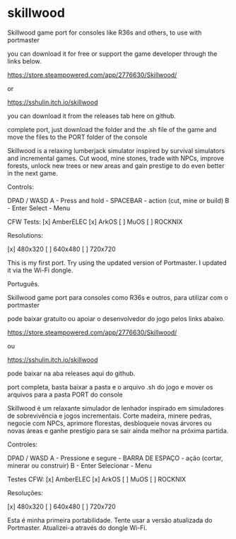 # skillwood


Skillwood game port for consoles like R36s and others, to use with portmaster

you can download it for free or support the game developer through the links below.

https://store.steampowered.com/app/2776630/Skillwood/

or

https://sshulin.itch.io/skillwood

you can download it from the releases tab here on github.

complete port, just download the folder and the .sh file of the game and move the files to the PORT folder of the console

Skillwood is a relaxing lumberjack simulator inspired by survival simulators and incremental games. Cut wood, mine stones, trade with NPCs, improve forests, unlock new trees or new areas and gain prestige to do even better in the next game.

Controls:

DPAD / WASD A - Press and hold - SPACEBAR - action (cut, mine or build) B - Enter Select - Menu

CFW Tests: [x] AmberELEC [x] ArkOS [ ] MuOS [ ] ROCKNIX

Resolutions:

[x] 480x320 [ ] 640x480 [ ] 720x720

This is my first port. Try using the updated version of Portmaster. I updated it via the Wi-Fi dongle.



Português.



Skillwood  game port para consoles como R36s e outros, para utilizar com o portmaster

pode baixar gratuito ou apoiar o desenvolvedor do jogo pelos links abaixo.

https://store.steampowered.com/app/2776630/Skillwood/

ou

https://sshulin.itch.io/skillwood


pode baixar na aba releases aqui do github.

port completa, basta baixar a pasta e o arquivo .sh do jogo e mover os arquivos para a pasta PORT do console

Skillwood é um relaxante simulador de lenhador inspirado em simuladores de sobrevivência e jogos incrementais. Corte madeira, minere pedras, negocie com NPCs, aprimore florestas, desbloqueie novas árvores ou novas áreas e ganhe prestígio para se sair ainda melhor na próxima partida.

Controles:

DPAD / WASD A - Pressione e segure - BARRA DE ESPAÇO - ação (cortar, minerar ou construir) B - Enter Selecionar - Menu

Testes CFW: [x] AmberELEC [x] ArkOS [ ] MuOS [ ] ROCKNIX

Resoluções:

[x] 480x320 [ ] 640x480 [ ] 720x720

Esta é minha primeira portabilidade. Tente usar a versão atualizada do Portmaster. Atualizei-a através do dongle Wi-Fi.
